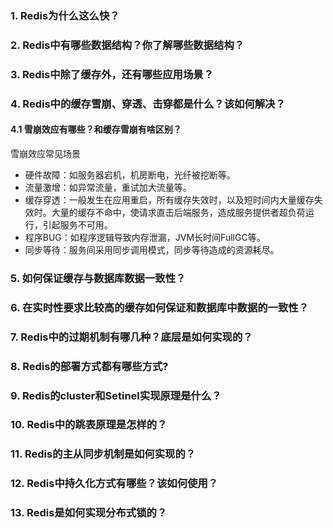 ### 1. Redis为什么这么快？

### 2. Redis中有哪些数据结构？你了解哪些数据结构？

### 3. Redis中除了缓存外，还有哪些应用场景？

### 4. Redis中的缓存雪崩、穿透、击穿都是什么？该如何解决？

#### 4.1 雪崩效应有哪些？和缓存雪崩有啥区别？

雪崩效应常见场景

- 硬件故障：如服务器宕机，机房断电，光纤被挖断等。
- 流量激增：如异常流量，重试加大流量等。
- 缓存穿透：一般发生在应用重启，所有缓存失效时，以及短时间内大量缓存失效时。大量的缓存不命中，使请求直击后端服务，造成服务提供者超负荷运行，引起服务不可用。
- 程序BUG：如程序逻辑导致内存泄漏，JVM长时间FullGC等。
- 同步等待：服务间采用同步调用模式，同步等待造成的资源耗尽。

### 5. 如何保证缓存与数据库数据一致性？

### 6. 在实时性要求比较高的缓存如何保证和数据库中数据的一致性？

### 7. Redis中的过期机制有哪几种？底层是如何实现的？

### 8. Redis的部署方式都有哪些方式?

### 9. Redis的cluster和Setinel实现原理是什么？

### 10. Redis中的跳表原理是怎样的？

### 11. Redis的主从同步机制是如何实现的？

### 12. Redis中持久化方式有哪些？该如何使用？

### 13. Redis是如何实现分布式锁的？

